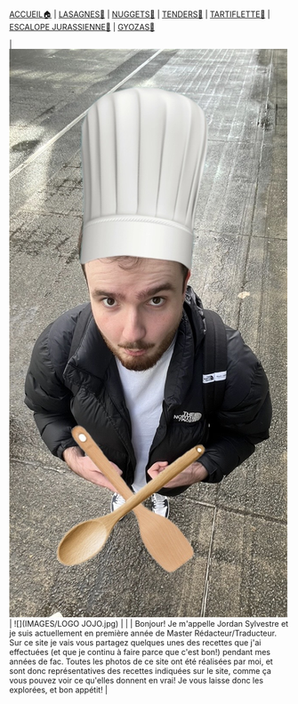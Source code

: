 <html>
  <head>
    <link rel="shortcut icon" type="x-icon" href="DOSSIER IMAGES/LOGO JOJO COOKING.png">
    <meta charset="utf-8">
    <meta http-equiv="X-UA-Compatible" content="ie=edge">
    <link rel="stylesheet" type="text/css" href="style.css">
  </head>
  <body></body>
</html>

[ACCUEIL🏠](index.md) | [LASAGNES🍝](lasagnes.md) | [NUGGETS🍗](nuggets.md) | [TENDERS🍗](tenders.md) | [TARTIFLETTE🧀](tartiflette.md) | [ESCALOPE JURASSIENNE🥩](escalope.md) | [GYOZAS🥟](gyozas.md)

| ![](IMAGES/Cuisto.jpg) | ![](IMAGES/LOGO JOJO.jpg) |
|                        | Bonjour! Je m'appelle Jordan Sylvestre et je suis actuellement   en première année de Master Rédacteur/Traducteur.   Sur ce site je vais vous partagez quelques unes des recettes que j'ai effectuées   (et que je continu à faire parce que c'est bon!) pendant mes   années de fac. Toutes les photos de ce site ont été réalisées par moi,   et sont donc représentatives des recettes indiquées sur le site,   comme ça vous pouvez voir ce qu'elles donnent en vrai!   Je vous laisse donc les explorées, et bon appétit! |
